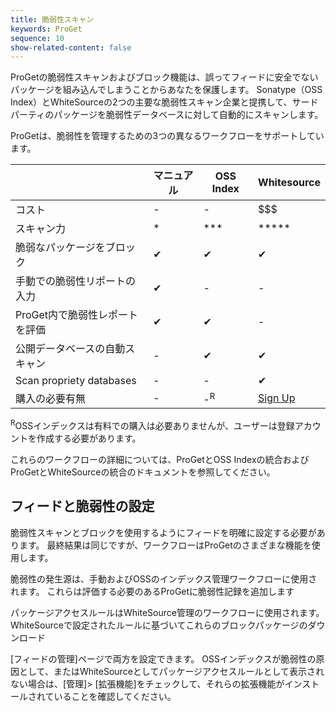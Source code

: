 ```yaml
---
title: 脆弱性スキャン
keywords: ProGet
sequence: 10
show-related-content: false
---
```


ProGetの脆弱性スキャンおよびブロック機能は、誤ってフィードに安全でないパッケージを組み込んでしまうことからあなたを保護します。 Sonatype（OSS Index）とWhiteSourceの2つの主要な脆弱性スキャン企業と提携して、サードパーティのパッケージを脆弱性データベースに対して自動的にスキャンします。

ProGetは、脆弱性を管理するための3つの異なるワークフローをサポートしています。

|      | マニュアル | OSS Index | Whitesource |
|------|-------|------|-------|
| コスト | - | - | $$$ |
| スキャン力 | * | *** | ***** |
| 脆弱なパッケージをブロック | ✔ | ✔ | ✔ |
| 手動での脆弱性リポートの入力 | ✔ | - | - |
| ProGet内で脆弱性レポートを評価 | ✔ | ✔ | - |
| 公開データベースの自動スキャン | - | ✔ | ✔ |
| Scan propriety databases | - | - | ✔ |
| 購入の必要有無 | - | -<sup>R</sup> | [Sign Up](https://www.whitesourcesoftware.com/trial3/) |



<sup>R</sup>OSSインデックスは有料での購入は必要ありませんが、ユーザーは登録アカウントを作成する必要があります。

これらのワークフローの詳細については、ProGetとOSS Indexの統合およびProGetとWhiteSourceの統合のドキュメントを参照してください。

## フィードと脆弱性の設定
脆弱性スキャンとブロックを使用するようにフィードを明確に設定する必要があります。 最終結果は同じですが、ワークフローはProGetのさまざまな機能を使用します。

脆弱性の発生源は、手動およびOSSのインデックス管理ワークフローに使用されます。 これらは評価する必要のあるProGetに脆弱性記録を追加します

パッケージアクセスルールはWhiteSource管理のワークフローに使用されます。 WhiteSourceで設定されたルールに基づいてこれらのブロックパッケージのダウンロード

[フィードの管理]ページで両方を設定できます。 OSSインデックスが脆弱性の原因として、またはWhiteSourceとしてパッケージアクセスルールとして表示されない場合は、[管理]> [拡張機能]をチェックして、それらの拡張機能がインストールされていることを確認してください。
